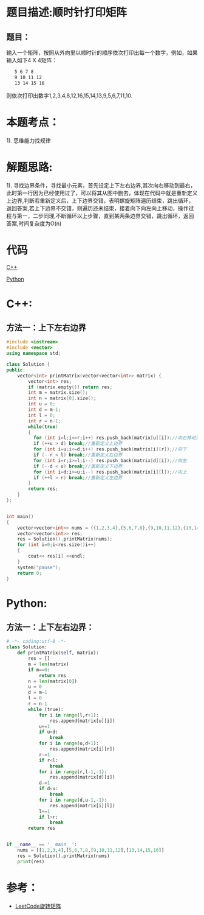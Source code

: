 # 题目描述:顺时针打印矩阵

## 题目：
输入一个矩阵，按照从外向里以顺时针的顺序依次打印出每一个数字，例如，如果输入如下4 X 4矩阵： 
```1 2 3 4 
   5 6 7 8 
   9 10 11 12 
   13 14 15 16
```
 则依次打印出数字1,2,3,4,8,12,16,15,14,13,9,5,6,7,11,10.

# 本题考点：
  
  1). 思维能力找规律
  
  
# 解题思路:
  1). 寻找边界条件，寻找最小元素，首先设定上下左右边界,其次向右移动到最右，此时第一行因为已经使用过了，可以将其从图中删去，体现在代码中就是重新定义上边界,判断若重新定义后，上下边界交错，表明螺旋矩阵遍历结束，跳出循环，返回答案,若上下边界不交错，则遍历还未结束，接着向下向左向上移动，操作过程与第一，二步同理,不断循环以上步骤，直到某两条边界交错，跳出循环，返回答案,时间复杂度为O(n)

# 代码

[C++](PrintMatrix.cpp)

[Python](PrintMatrix.py)

# C++:
## 方法一：上下左右边界
```c++
#include <iostream>
#include <vector>
using namespace std;

class Solution {
public:
    vector<int> printMatrix(vector<vector<int>> matrix) {
        vector<int> res;
        if (matrix.empty()) return res;
        int m = matrix.size();
        int n = matrix[0].size();
        int u = 0;
        int d = m-1;
        int l = 0;
        int r = n-1;
        while(true)
        {
          for (int i=l;i<=r;i++) res.push_back(matrix[u][i]);//向右移动至最右
          if (++u > d) break;//重新定义上边界
          for (int i=u;i<=d;i++) res.push_back(matrix[i][r]);//向下
          if (--r < l) break;//重新定义右边界
          for (int i=r;i>=l;i--) res.push_back(matrix[d][i]);//向左
          if (--d < u) break;//重新定义下边界
          for (int i=d;i>=u;i--) res.push_back(matrix[i][l]);//向上
          if (++l > r) break;//重新定义左边界
        }
        return res;
    }
};


int main()
{
    vector<vector<int>> nums = {{1,2,3,4},{5,6,7,8},{9,10,11,12},{13,14,15,16}};
    vector<vector<int>> res;
    res = Solution().printMatrix(nums);
    for (int i=0;i<res.size()i++)
    {
        cout<< res[i] <<endl;
    }
    system("pause");
    return 0;
}

```

# Python:
## 方法一：上下左右边界：
```python
# -*- coding:utf-8 -*-
class Solution:
    def printMatrix(self, matrix):
        res = []
        m = len(matrix)
        if m==0:
            return res
        n = len(matrix[0])
        u = 0
        d = m-1
        l = 0
        r = n-1
        while (true):
            for i in range(l,r+1):
                res.append(matrix[u][i])
            u+=1
            if u>d:
                break
            for i in range(u,d+1):
                res.append(matrix[i][r])
            r-=1
            if r<l:
                break
            for i in range(r,l-1,-1):
                res.append(matrix[d][i])
            d-=1
            if d<u:
                break
            for i in range(d,u-1,-1):
                res.append(matrix[i][l])
            l+=1
            if l>r:
                break
        return res


if __name__ == '_ main__':
    nums = [[1,2,3,4],[5,6,7,8,[9,10,11,12],[13,14,15,16]]
    res = Solution().printMatrix(nums)
    print(res)
```

# 参考：
   - [LeetCode旋转矩阵](https://github.com/bryceustc/LeetCode_Note/blob/master/cpp/Spiral-Matrix/README.md) 

